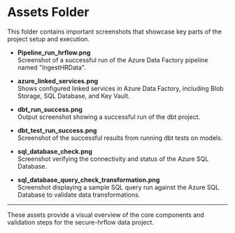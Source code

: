 # Assets Folder

This folder contains important screenshots that showcase key parts of the project setup and execution.

- **Pipeline_run_hrflow.png**  
  Screenshot of a successful run of the Azure Data Factory pipeline named "IngestHRData".

- **azure_linked_services.png**  
  Shows configured linked services in Azure Data Factory, including Blob Storage, SQL Database, and Key Vault.

- **dbt_run_success.png**  
  Output screenshot showing a successful run of the dbt project.

- **dbt_test_run_success.png**  
  Screenshot of the successful results from running dbt tests on models.

- **sql_database_check.png**  
  Screenshot verifying the connectivity and status of the Azure SQL Database.

- **sql_database_query_check_transformation.png**  
  Screenshot displaying a sample SQL query run against the Azure SQL Database to validate data transformations.

---

These assets provide a visual overview of the core components and validation steps for the secure-hrflow data project.
